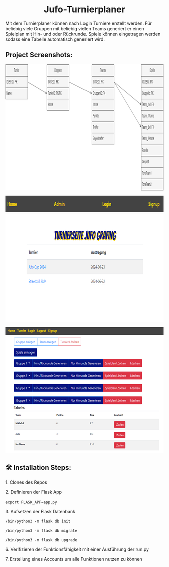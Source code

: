 <h1 align="center" id="title">Jufo-Turnierplaner</h1>

<p id="description">Mit dem Turnierplaner können nach Login Turniere erstellt werden. Für beliebig viele Gruppen mit beliebig vielen Teams generiert er einen Spielplan mit Hin- und oder Rückrunde. Spiele können eingetragen werden sodass eine Tabelle automatisch generiert wird.</p>

<h2>Project Screenshots:</h2>

<img src="https://raw.githubusercontent.com/JESchoett/JUFO-Web/main/project_img/klassendiagram.png" alt="project-screenshot" width="100%" height="400/">
<p> </p>
<img src="https://raw.githubusercontent.com/JESchoett/JUFO-Web/main/project_img/index.png" alt="project-screenshot" width="100%" height="400/">
<p> </p>
<img src="https://raw.githubusercontent.com/JESchoett/JUFO-Web/main/project_img/admin.png" alt="project-screenshot" width="100%" height="400/">

<h2>🛠️ Installation Steps:</h2>

<p>1. Clones des Repos</p>

<p>2. Definieren der Flask App</p>

```
export FLASK_APP=app.py
```

<p>3. Aufsetzen der Flask Datenbank</p>

```
/bin/python3 -m flask db init
```

```
/bin/python3 -m flask db migrate
```

```
/bin/python3 -m flask db upgrade
```

<p>6. Verifizieren der Funktionsfähigkeit mit einer Ausführung der run.py</p>

<p>7. Erstellung eines Accounts um alle Funktionen nutzen zu können</p>